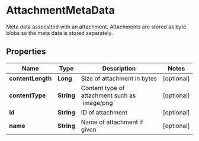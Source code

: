 

# AttachmentMetaData

Meta data associated with an attachment. Attachments are stored as byte blobs so the meta data is stored separately.
## Properties

Name | Type | Description | Notes
------------ | ------------- | ------------- | -------------
**contentLength** | **Long** | Size of attachment in bytes |  [optional]
**contentType** | **String** | Content type of attachment such as &#x60;image/png&#x60; |  [optional]
**id** | **String** | ID of attachment |  [optional]
**name** | **String** | Name of attachment if given |  [optional]



